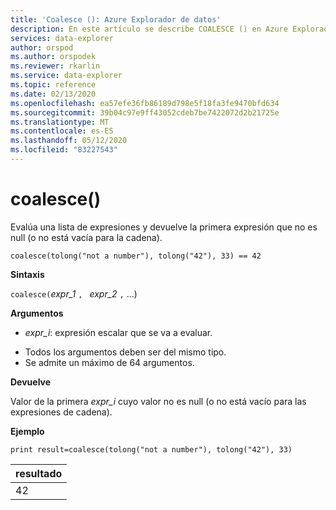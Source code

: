 ```yaml
---
title: 'Coalesce (): Azure Explorador de datos'
description: En este artículo se describe COALESCE () en Azure Explorador de datos.
services: data-explorer
author: orspod
ms.author: orspodek
ms.reviewer: rkarlin
ms.service: data-explorer
ms.topic: reference
ms.date: 02/13/2020
ms.openlocfilehash: ea57efe36fb86189d798e5f18fa3fe9470bfd634
ms.sourcegitcommit: 39b04c97e9ff43052cdeb7be7422072d2b21725e
ms.translationtype: MT
ms.contentlocale: es-ES
ms.lasthandoff: 05/12/2020
ms.locfileid: "83227543"
---
```

# <a name="coalesce"></a>coalesce()

Evalúa una lista de expresiones y devuelve la primera expresión que no es null (o no está vacía para la cadena).

```kusto
coalesce(tolong("not a number"), tolong("42"), 33) == 42
```

**Sintaxis**

`coalesce(`*expr_1* `, ` *expr_2* `,` ...)

**Argumentos**

* *expr_i*: expresión escalar que se va a evaluar.
- Todos los argumentos deben ser del mismo tipo.
- Se admite un máximo de 64 argumentos.


**Devuelve**

Valor de la primera *expr_i* cuyo valor no es null (o no está vacío para las expresiones de cadena).

**Ejemplo**

<!-- csl: https://help.kusto.windows.net/Samples  -->
```kusto
print result=coalesce(tolong("not a number"), tolong("42"), 33)
```

|resultado|
|---|
|42|
